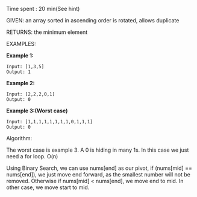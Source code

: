 Time spent :  20 min(See hint)

GIVEN: an array sorted in ascending order is rotated, allows duplicate

RETURNS: the minimum element

EXAMPLES:

**Example 1:**

```
Input: [1,3,5]
Output: 1
```

**Example 2:**

```
Input: [2,2,2,0,1]
Output: 0
```

**Example 3:(Worst case)**

```
Input: [1,1,1,1,1,1,1,1,0,1,1,1]
Output: 0
```



Algorithm:

The worst case is example 3. A 0 is hiding in many 1s. In this case we just need a for loop. O(n)

Using Binary Search, we can use nums[end] as our pivot, if (nums[mid] == nums[end]), we just move end forward, as the smallest number will not be removed. Otherwise if nums[mid] < nums[end], we move end to mid. In other case, we move start to mid. 